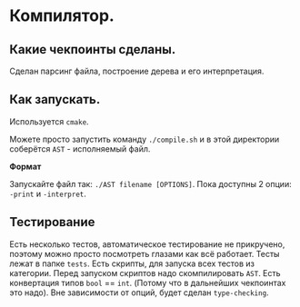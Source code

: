 # Компилятор.
## Какие чекпоинты сделаны.
Сделан парсинг файла, построение дерева и его интерпретация.
## Как запускать.
Используется `cmake`.

Можете просто запустить команду `./compile.sh` и в этой директории соберётся 
`AST` - исполняемый файл.

__Формат__

Запускайте файл так:
`./AST filename [OPTIONS]`.
Пока доступны 2 опции: `-print` и `-interpret`. 
## Тестирование
Есть несколько тестов, автоматическое
тестирование не прикручено, поэтому можно просто посмотреть глазами как всё работает.
Тесты лежат в папке `tests`. Есть скрипты, для запуска всех тестов из категории.
Перед запуском скриптов надо скомпилировать `AST`.
Есть конвертация типов `bool` == `int`. (Потому что в дальнейших чекпоинтах это надо).
Вне зависимости от опций, будет сделан `type-checking`.